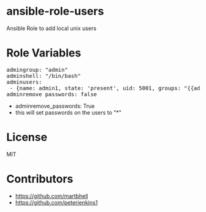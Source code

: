 # ansible-role-users
Ansible Role to add local unix users

# Role Variables

<pre>
admingroup: "admin"
adminshell: "/bin/bash"
adminusers:
 - {name: admin1, state: 'present', uid: 5001, groups: "{{admingroup}}", shell: "{{adminshell}}", pubkey: "ssh-rsa KEY admin1@example.com" }
adminremove_passwords: false
</pre>

 - adminremove_passwords: True
  - this will set passwords on the users to "*"

# License

MIT

# Contributors

 - https://github.com/martbhell
 - https://github.com/peterjenkins1
